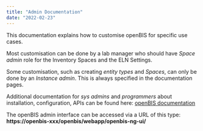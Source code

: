 ```yaml
---
title: "Admin Documentation"
date: "2022-02-23"
---
```


This documentation explains how to customise openBIS for specific use cases.

Most customisation can be done by a lab manager who should have _Space admin_ role for the Inventory Spaces and the ELN Settings.

Some customisation, such as creating _entity_ _types_ and _Spaces_, can only be done by an _Instance admin_. This is always specified in the documentation pages.

Additional documentation for _sys admins_ and _programmers_ about installation, configuration, APIs can be found here: [openBIS documentation](https://unlimited.ethz.ch/display/openBISDoc2010/openBIS+20.10+Documentation)

The openBIS admin interface can be accessed via a URL of this type: **https://openbis-xxx/openbis/webapp/openbis-ng-ui/**
